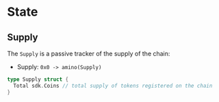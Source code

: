<!--
order: 2
-->

# State

## Supply

The `Supply` is a passive tracker of the supply of the chain:

- Supply: `0x0 -> amino(Supply)`

```go
type Supply struct {
  Total sdk.Coins // total supply of tokens registered on the chain
}
```
